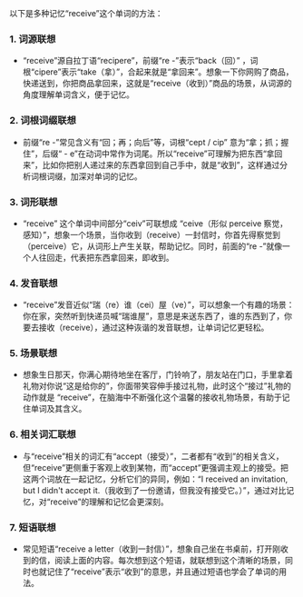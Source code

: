 以下是多种记忆“receive”这个单词的方法：

### 1. 词源联想
 - “receive”源自拉丁语“recipere”，前缀“re -”表示“back（回）” ，词根“cipere”表示“take（拿）”，合起来就是“拿回来”。想象一下你网购了商品，快递送到，你把商品拿回来，这就是“receive（收到）”商品的场景，从词源的角度理解单词含义，便于记忆。

### 2. 词根词缀联想
 - 前缀“re -”常见含义有“回；再；向后”等，词根“cept / cip” 意为“拿；抓；握住”，后缀“ - e”在动词中常作为词尾。所以“receive”可理解为把东西“拿回来”，比如你把别人递过来的东西拿回到自己手中，就是“收到”，这样通过分析词根词缀，加深对单词的记忆。

### 3. 词形联想
 - “receive” 这个单词中间部分“ceiv”可联想成 “ceive（形似 perceive 察觉，感知）”，想象一个场景，当你收到（receive）一封信时，你首先得察觉到（perceive）它，从词形上产生关联，帮助记忆。同时，前面的“re -”就像一个人往回走，代表把东西拿回来，即收到。

### 4. 发音联想
 - “receive”发音近似“瑞（re）谁（cei）屋（ve）”，可以想象一个有趣的场景：你在家，突然听到快递员喊“瑞谁屋”，意思是来送东西了，谁的东西到了，你要去接收（receive），通过这种诙谐的发音联想，让单词记忆更轻松。

### 5. 场景联想
 - 想象生日那天，你满心期待地坐在客厅，门铃响了，朋友站在门口，手里拿着礼物对你说“这是给你的”，你面带笑容伸手接过礼物，此时这个“接过”礼物的动作就是 “receive”，在脑海中不断强化这个温馨的接收礼物场景，有助于记住单词及其含义。

### 6. 相关词汇联想
 - 与“receive”相关的词汇有“accept（接受）”，二者都有“收到”的相关含义，但“receive”更侧重于客观上收到某物，而“accept”更强调主观上的接受。把这两个词放在一起记忆，分析它们的异同，例如：“I received an invitation, but I didn't accept it.（我收到了一份邀请，但我没有接受它。）”，通过对比记忆，对“receive”的理解和记忆会更深刻。

### 7. 短语联想
 - 常见短语“receive a letter（收到一封信）”，想象自己坐在书桌前，打开刚收到的信，阅读上面的内容。每次想到这个短语，就联想到这个清晰的场景，同时也就记住了“receive”表示“收到”的意思，并且通过短语也学会了单词的用法。 